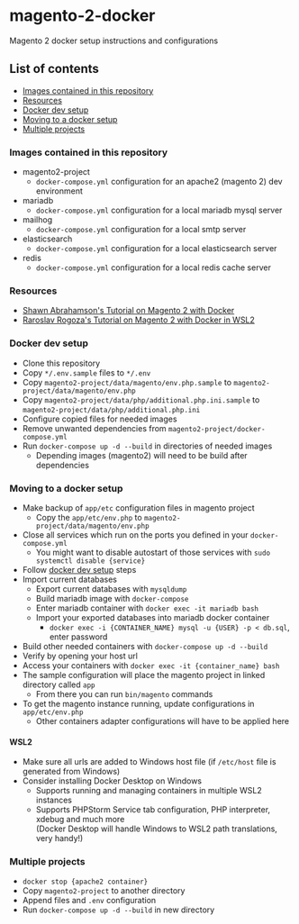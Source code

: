 # magento-2-docker
Magento 2 docker setup instructions and configurations

## List of contents
* [Images contained in this repository](#images-contained-in-this-repository)
* [Resources](#resources)
* [Docker dev setup](#docker-dev-setup)
* [Moving to a docker setup](#moving-to-a-docker-setup)
* [Multiple projects](#multiple-projects)

### Images contained in this repository
* magento2-project
  * `docker-compose.yml` configuration for an apache2 (magento 2) dev environment
* mariadb
  * `docker-compose.yml` configuration for a local mariadb mysql server
* mailhog
  * `docker-compose.yml` configuration for a local smtp server
* elasticsearch
  * `docker-compose.yml` configuration for a local elasticsearch server
* redis
  * `docker-compose.yml` configuration for a local redis cache server

### Resources
* [Shawn Abrahamson's Tutorial on Magento 2 with Docker](https://www.magemodule.com/all-things-magento/magento-2-tutorials/docker-magento-2-development/)
* [Raroslav Rogoza's Tutorial on Magento 2 with Docker in WSL2](https://www.atwix.com/magento/magento-2-with-docker-for-windows-and-wsl-2/)

### Docker dev setup
* Clone this repository
* Copy `*/.env.sample` files to `*/.env`
* Copy `magento2-project/data/magento/env.php.sample` to `magento2-project/data/magento/env.php`
* Copy `magento2-project/data/php/additional.php.ini.sample` to `magento2-project/data/php/additional.php.ini`
* Configure copied files for needed images
* Remove unwanted dependencies from `magento2-project/docker-compose.yml`
* Run `docker-compose up -d --build` in directories of needed images
  * Depending images (magento2) will need to be build after dependencies

### Moving to a docker setup
* Make backup of `app/etc` configuration files in magento project
  * Copy the `app/etc/env.php` to `magento2-project/data/magento/env.php`
* Close all services which run on the ports you defined in your `docker-compose.yml`
  * You might want to disable autostart of those services with `sudo systemctl disable {service}`
* Follow [docker dev setup](#docker-dev-setup) steps
* Import current databases
  * Export current databases with `mysqldump`
  * Build mariadb image with `docker-compose`
  * Enter mariadb container with `docker exec -it mariadb bash`
  * Import your exported databases into mariadb docker container
    * `docker exec -i {CONTAINER_NAME} mysql -u {USER} -p < db.sql`, enter password
* Build other needed containers with `docker-compose up -d --build`
* Verify by opening your host url
* Access your containers with `docker exec -it {container_name} bash`
* The sample configuration will place the magento project in linked directory called `app`
  * From there you can run `bin/magento` commands
* To get the magento instance running, update configurations in `app/etc/env.php`
  * Other containers adapter configurations will have to be applied here

#### WSL2
* Make sure all urls are added to Windows host file (if `/etc/host` file is generated from Windows)
* Consider installing Docker Desktop on Windows
  * Supports running and managing containers in multiple WSL2 instances
  * Supports PHPStorm Service tab configuration, PHP interpreter, xdebug and much more  
    (Docker Desktop will handle Windows to WSL2 path translations, very handy!)

### Multiple projects
* `docker stop {apache2 container}`
* Copy `magento2-project` to another directory
* Append files and `.env` configuration
* Run `docker-compose up -d --build` in new directory